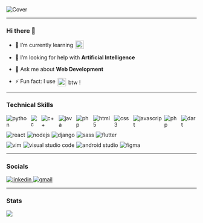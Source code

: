 <!--
**Anonymous616/Anonymous616** is a ✨ _special_ ✨ repository because its `README.md` (this file) appears on your GitHub profile.-->

<!-- Cover -->
<img src="https://user-images.githubusercontent.com/58945356/132537731-ca6396a6-b019-4e05-8eeb-21f3401b5fd2.png" alt="Cover" />

---

### Hi there 👋

<!--- 🔭 I’m currently working on ... -->

<!-- - 👯 I’m looking to collaborate on ... -->

- <span style="display: flex; align-items:center; gap: 6px" >📖 I’m currently learning
  <img style="height: 22px" src="https://img.shields.io/badge/NEXT%20JS-000000.svg?style=for-the-badge&logo=Next.js&labelColor=000000"></span>

- 🤔 I’m looking for help with **Artificial Intelligence**

- 💬 Ask me about **Web Development**

<!-- - <span style="display: flex; align-items:center; gap: 6px" >📫 How to reach me :
  <a style="display: flex; align-items:center; gap: 6px" href="mailto:deongracias1@gmail.com" target="_blank"><img style="height: 22px" src="https://img.shields.io/badge/Gmail-D14836?style=for-the-badge&logo=gmail&logoColor=white" alt="gmail" /></a></span> -->

- <span style="display: flex; align-items:center; gap: 6px" >⚡ Fun fact: I use
  <img style="height: 22px" src="https://img.shields.io/badge/Arch-1793D1?style=for-the-badge&logo=arch-linux&logoColor=white" alt="arch linux">
  btw !</span>

---

### Technical Skills

<div style="display: flex; flex-direction: column; gap: 10px;">
  <span style="display:flex; gap: 5px;">
    <img style="" src="https://img.shields.io/badge/Python-14354C?style=for-the-badge&logo=python&logoColor=white" alt="python">
    <img style="" src="https://img.shields.io/badge/c-%2300599C.svg?style=for-the-badge&logo=c&logoColor=white" alt="c">
    <img style="" src="https://img.shields.io/badge/c++-%2300599C.svg?style=for-the-badge&logo=c%2B%2B&logoColor=white" alt="c++">
    <img style="" src="https://img.shields.io/badge/java-%23ED8B00.svg?style=for-the-badge&logo=java&logoColor=white" alt="java">
    <img style="" src="https://img.shields.io/badge/Go-00ADD8?style=for-the-badge&logo=go&logoColor=white" alt="php">
    <img style="" src="https://img.shields.io/badge/html5-%23E34F26.svg?style=for-the-badge&logo=html5&logoColor=white" alt="html5">
    <img style="" src="https://img.shields.io/badge/css3-%231572B6.svg?style=for-the-badge&logo=css3&logoColor=white" alt="css3">
    <img style="" src="https://img.shields.io/badge/JavaScript-F7DF1E?style=for-the-badge&logo=javascript&logoColor=black" alt="javascript">
    <img style="" src="https://img.shields.io/badge/php-%23777BB4.svg?style=for-the-badge&logo=php&logoColor=white" alt="php">
    <img style="" src="https://img.shields.io/badge/dart-%230175C2.svg?style=for-the-badge&logo=dart&logoColor=white" alt="dart">
  </span>
  <span style="display:flex; gap: 5px;">
    <img style="" src="https://img.shields.io/badge/react-%2320232a.svg?style=for-the-badge&logo=react&logoColor=%2361DAFB" alt="react">
    <img style="" src="https://img.shields.io/badge/Node.js-43853D?style=for-the-badge&logo=node.js&logoColor=white" alt="nodejs">
    <img style="" src="https://img.shields.io/badge/django-%23092E20.svg?style=for-the-badge&logo=django&logoColor=white" alt="django">
    <img style="" src="https://img.shields.io/badge/SASS-hotpink.svg?style=for-the-badge&logo=SASS&logoColor=white" alt="sass">
    <img style="" src="https://img.shields.io/badge/Flutter-%2302569B.svg?style=for-the-badge&logo=Flutter&logoColor=white" alt="flutter">
  </span>
  <span style="display:flex; gap: 5px;">
    <img style="" src="https://img.shields.io/badge/VIM-%2311AB00.svg?style=for-the-badge&logo=vim&logoColor=white" alt="vim">
    <img style="" src="https://img.shields.io/badge/Visual%20Studio%20Code-0078d7.svg?style=for-the-badge&logo=visual-studio-code&logoColor=white" alt="visual studio code">
    <img style="" src="https://img.shields.io/badge/Android%20Studio-3DDC84.svg?style=for-the-badge&logo=android-studio&logoColor=white" alt="android studio">
    <img style="" src="https://img.shields.io/badge/figma-%23F24E1E.svg?style=for-the-badge&logo=figma&logoColor=white" alt="figma">
  </span>
</div>

---

### Socials

<span>
  <a href="https://www.linkedin.com/in/deongracias/" target="_blank">
    <img style="" src="https://img.shields.io/badge/linkedin-%230077B5.svg?style=for-the-badge&logo=linkedin&logoColor=white" alt="linkedin" />
  </a>
  <a href="mailto:deongracias1@gmail.com" target="_blank">
    <img style="" src="https://img.shields.io/badge/Gmail-D14836?style=for-the-badge&logo=gmail&logoColor=white" alt="gmail" />
  </a>
</span>

---

### Stats

<img src="https://github-readme-stats.vercel.app/api?username=deon-gracias&&show_icons=true&title_color=FFFFFF&icon_color=FFFFFF&text_color=FFFFFF&bg_color=121212" />
</div>
